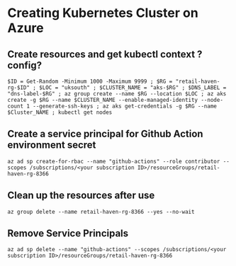 
# Creating Kubernetes Cluster on Azure

## Create resources and get kubectl context ? config? 

```pwsh
$ID = Get-Random -Minimum 1000 -Maximum 9999 ; $RG = "retail-haven-rg-$ID" ; $LOC = "uksouth" ; $CLUSTER_NAME = "aks-$RG" ; $DNS_LABEL = "dns-label-$RG" ; az group create --name $RG --location $LOC ; az aks create -g $RG --name $CLUSTER_NAME --enable-managed-identity --node-count 1 --generate-ssh-keys ; az aks get-credentials -g $RG --name $Cluster_NAME ; kubectl get nodes
```

## Create a service principal for Github Action environment secret 

`az ad sp create-for-rbac --name "github-actions" --role contributor --scopes /subscriptions/<your subscription ID>/resourceGroups/retail-haven-rg-8366`

## Clean up the resources after use

```pwsh
az group delete --name retail-haven-rg-8366 --yes --no-wait
```

## Remove Service Principals 
`az ad sp delete --name "github-actions" --scopes /subscriptions/<your subscription ID>/resourceGroups/retail-haven-rg-8366`

